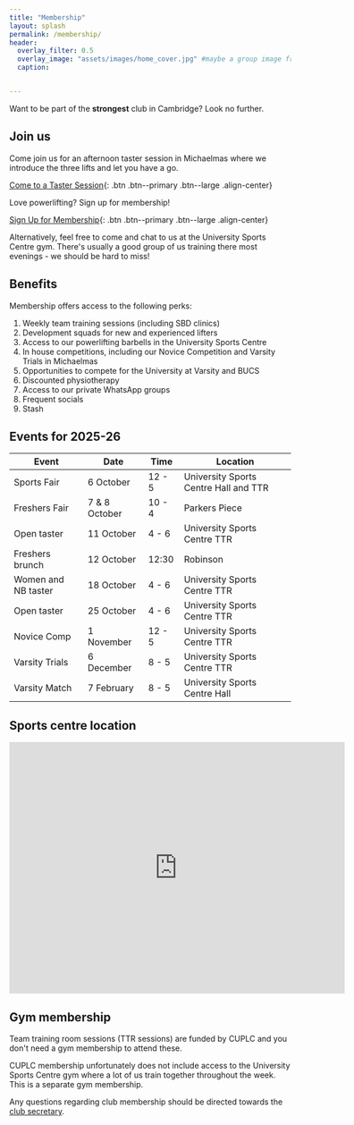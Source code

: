 ```yaml
---
title: "Membership"
layout: splash
permalink: /membership/
header:
  overlay_filter: 0.5
  overlay_image: "assets/images/home_cover.jpg" #maybe a group image from novice comp?
  caption:


---
```


Want to be part of the **strongest** club in Cambridge?  Look no further.

## Join us

Come join us for an afternoon taster session in Michaelmas where we introduce the three lifts and let you have a go.

[Come to a Taster Session](https://forms.gle/LEPiSHFcdricQZeA6){: .btn .btn--primary .btn--large .align-center}

Love powerlifting? Sign up for membership!

[Sign Up for Membership](https://forms.gle/ueaZEurL2PnjKn8B8){: .btn .btn--primary .btn--large .align-center}

Alternatively, feel free to come and chat to us at the University Sports Centre gym. There's usually a good group of us training there most evenings - we should be hard to miss! 


## Benefits

Membership offers access to the following perks:

1. Weekly team training sessions (including SBD clinics)
2. Development squads for new and experienced lifters
3. Access to our powerlifting barbells in the University Sports Centre 
4. In house competitions, including our Novice Competition and Varsity Trials in Michaelmas 
5. Opportunities to compete for the University at Varsity and BUCS
6. Discounted physiotherapy
7. Access to our private WhatsApp groups
8. Frequent socials
9. Stash 


## Events for 2025-26

| Event               | Date          | Time   | Location                              |
|---------------------|---------------|--------|---------------------------------------|
| Sports Fair         | 6 October     | 12 - 5 | University Sports Centre Hall and TTR | 
| Freshers Fair       | 7 & 8 October | 10 - 4 | Parkers Piece                         |
| Open taster         | 11 October    | 4 - 6  | University Sports Centre TTR          |
| Freshers brunch     | 12 October    | 12:30  | Robinson                              |
| Women and NB taster | 18 October    | 4 - 6  | University Sports Centre TTR          |
| Open taster         | 25 October    | 4 - 6  | University Sports Centre TTR          |
| Novice Comp         | 1 November    | 12 - 5 | University Sports Centre TTR          |
| Varsity Trials      | 6 December    | 8 - 5  | University Sports Centre TTR          |
| Varsity Match       | 7 February    | 8 - 5  | University Sports Centre Hall         |


## Sports centre location


<iframe src="https://www.google.com/maps/embed?pb=!1m18!1m12!1m3!1d2444.840313691617!2d0.08627611296771814!3d52.20995025962442!2m3!1f0!2f0!3f0!3m2!1i1024!2i768!4f13.1!3m3!1m2!1s0x47d8774861d9ffdf%3A0xb73d0c1fc075bba2!2sSports%20Centre%20and%20Gym%2C%20University%20of%20Cambridge!5e0!3m2!1sen!2suk!4v1759843454593!5m2!1sen!2suk" width="600" height="450" style="border:0;" allowfullscreen="" loading="lazy" referrerpolicy="no-referrer-when-downgrade"></iframe>

## Gym membership

Team training room sessions (TTR sessions) are funded by CUPLC and you don't need a gym membership to attend these. 

CUPLC membership unfortunately does not include access to the University Sports Centre gym where a lot of us train together throughout the week. This is a separate gym membership.


Any questions regarding club membership should be directed towards the [club secretary](mailto:iw327@cam.ac.uk).
